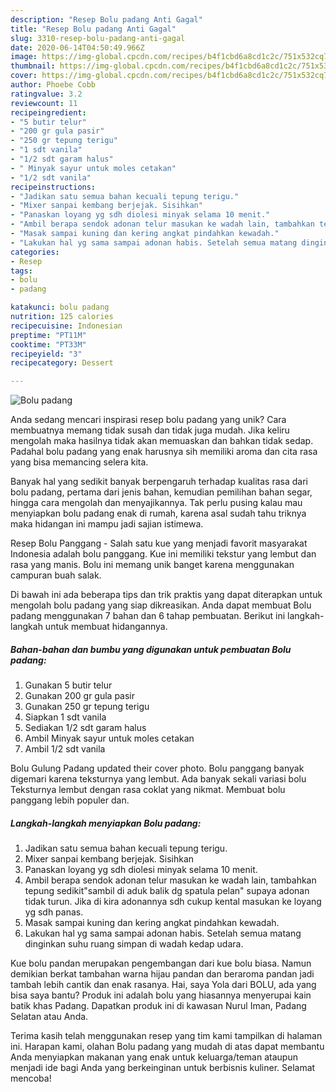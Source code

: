 ```yaml
---
description: "Resep Bolu padang Anti Gagal"
title: "Resep Bolu padang Anti Gagal"
slug: 3310-resep-bolu-padang-anti-gagal
date: 2020-06-14T04:50:49.966Z
image: https://img-global.cpcdn.com/recipes/b4f1cbd6a8cd1c2c/751x532cq70/bolu-padang-foto-resep-utama.jpg
thumbnail: https://img-global.cpcdn.com/recipes/b4f1cbd6a8cd1c2c/751x532cq70/bolu-padang-foto-resep-utama.jpg
cover: https://img-global.cpcdn.com/recipes/b4f1cbd6a8cd1c2c/751x532cq70/bolu-padang-foto-resep-utama.jpg
author: Phoebe Cobb
ratingvalue: 3.2
reviewcount: 11
recipeingredient:
- "5 butir telur"
- "200 gr gula pasir"
- "250 gr tepung terigu"
- "1 sdt vanila"
- "1/2 sdt garam halus"
- " Minyak sayur untuk moles cetakan"
- "1/2 sdt vanila"
recipeinstructions:
- "Jadikan satu semua bahan kecuali tepung terigu."
- "Mixer sanpai kembang berjejak. Sisihkan"
- "Panaskan loyang yg sdh diolesi minyak selama 10 menit."
- "Ambil berapa sendok adonan telur masukan ke wadah lain, tambahkan tepung sedikit&#34;sambil di aduk balik dg spatula pelan&#34; supaya adonan tidak turun. Jika di kira adonannya sdh cukup kental masukan ke loyang yg sdh panas."
- "Masak sampai kuning dan kering angkat pindahkan kewadah."
- "Lakukan hal yg sama sampai adonan habis. Setelah semua matang dinginkan suhu ruang simpan di wadah kedap udara."
categories:
- Resep
tags:
- bolu
- padang

katakunci: bolu padang 
nutrition: 125 calories
recipecuisine: Indonesian
preptime: "PT11M"
cooktime: "PT33M"
recipeyield: "3"
recipecategory: Dessert

---
```



![Bolu padang](https://img-global.cpcdn.com/recipes/b4f1cbd6a8cd1c2c/751x532cq70/bolu-padang-foto-resep-utama.jpg)

Anda sedang mencari inspirasi resep bolu padang yang unik? Cara membuatnya memang tidak susah dan tidak juga mudah. Jika keliru mengolah maka hasilnya tidak akan memuaskan dan bahkan tidak sedap. Padahal bolu padang yang enak harusnya sih memiliki aroma dan cita rasa yang bisa memancing selera kita.

Banyak hal yang sedikit banyak berpengaruh terhadap kualitas rasa dari bolu padang, pertama dari jenis bahan, kemudian pemilihan bahan segar, hingga cara mengolah dan menyajikannya. Tak perlu pusing kalau mau menyiapkan bolu padang enak di rumah, karena asal sudah tahu triknya maka hidangan ini mampu jadi sajian istimewa.

Resep Bolu Panggang - Salah satu kue yang menjadi favorit masyarakat Indonesia adalah bolu panggang. Kue ini memiliki tekstur yang lembut dan rasa yang manis. Bolu ini memang unik banget karena menggunakan campuran buah salak.


Di bawah ini ada beberapa tips dan trik praktis yang dapat diterapkan untuk mengolah bolu padang yang siap dikreasikan. Anda dapat membuat Bolu padang menggunakan 7 bahan dan 6 tahap pembuatan. Berikut ini langkah-langkah untuk membuat hidangannya.

<!--inarticleads1-->

##### Bahan-bahan dan bumbu yang digunakan untuk pembuatan Bolu padang:

1. Gunakan 5 butir telur
1. Gunakan 200 gr gula pasir
1. Gunakan 250 gr tepung terigu
1. Siapkan 1 sdt vanila
1. Sediakan 1/2 sdt garam halus
1. Ambil  Minyak sayur untuk moles cetakan
1. Ambil 1/2 sdt vanila


Bolu Gulung Padang updated their cover photo. Bolu panggang banyak digemari karena teksturnya yang lembut. Ada banyak sekali variasi bolu Teksturnya lembut dengan rasa coklat yang nikmat. Membuat bolu panggang lebih populer dan. 

<!--inarticleads2-->

##### Langkah-langkah menyiapkan Bolu padang:

1. Jadikan satu semua bahan kecuali tepung terigu.
1. Mixer sanpai kembang berjejak. Sisihkan
1. Panaskan loyang yg sdh diolesi minyak selama 10 menit.
1. Ambil berapa sendok adonan telur masukan ke wadah lain, tambahkan tepung sedikit&#34;sambil di aduk balik dg spatula pelan&#34; supaya adonan tidak turun. Jika di kira adonannya sdh cukup kental masukan ke loyang yg sdh panas.
1. Masak sampai kuning dan kering angkat pindahkan kewadah.
1. Lakukan hal yg sama sampai adonan habis. Setelah semua matang dinginkan suhu ruang simpan di wadah kedap udara.


Kue bolu pandan merupakan pengembangan dari kue bolu biasa. Namun demikian berkat tambahan warna hijau pandan dan beraroma pandan jadi tambah lebih cantik dan enak rasanya. Hai, saya Yola dari BOLU, ada yang bisa saya bantu? Produk ini adalah bolu yang hiasannya menyerupai kain batik khas Padang. Dapatkan produk ini di kawasan Nurul Iman, Padang Selatan atau Anda. 

Terima kasih telah menggunakan resep yang tim kami tampilkan di halaman ini. Harapan kami, olahan Bolu padang yang mudah di atas dapat membantu Anda menyiapkan makanan yang enak untuk keluarga/teman ataupun menjadi ide bagi Anda yang berkeinginan untuk berbisnis kuliner. Selamat mencoba!
